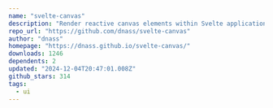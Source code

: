 ```yaml
---
name: "svelte-canvas"
description: "Render reactive canvas elements within Svelte applications."
repo_url: "https://github.com/dnass/svelte-canvas"
author: "dnass"
homepage: "https://dnass.github.io/svelte-canvas/"
downloads: 1246
dependents: 2
updated: "2024-12-04T20:47:01.008Z"
github_stars: 314
tags: 
  - ui
---
```

